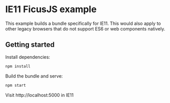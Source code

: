 # IE11 FicusJS example

This example builds a bundle specifically for IE11. This would also apply to other legacy browsers that do not support ES6 or web components natively.

## Getting started

Install dependencies:

```sh
npm install
```

Build the bundle and serve:

```sh
npm start
```

Visit http://localhost:5000 in IE11
